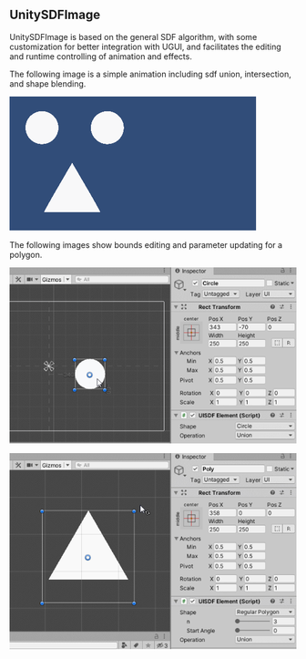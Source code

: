 ## UnitySDFImage

UnitySDFImage is based on the general SDF algorithm, with some customization for better integration with UGUI, and facilitates the editing and runtime controlling of animation and effects.

The following image is a simple animation including sdf union, intersection, and shape blending.

![image](ScreenShot/play.gif)

The following images show bounds editing and parameter updating for a polygon.

![image](ScreenShot/resize.gif)

![image](ScreenShot/polygon.gif)
